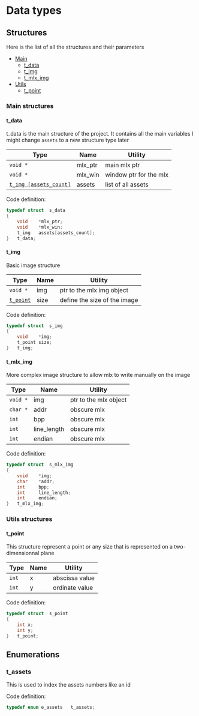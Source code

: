 # Data types

## Structures

Here is the list of all the structures and their parameters

* [Main](#main-structures)
	* [t_data](#t_data)
	* [t_img](#t_img)
	* [t_mlx_img](#t_mlx_img)
* [Utils](#utils-structures)
	* [t_point](#t_point)

###	 Main structures

#### t_data

t_data is the main structure of the project.
It contains all the main variables
I might change `assets` to a new structure type later

| Type | Name | Utility |
| --- | --- | --- |
| `void *` | mlx_ptr | main mlx ptr |
| `void *` | mlx_win | window ptr for the mlx |
| [`t_img [assets_count]`](#t_img) | assets | list of all assets |

Code definition:
```C
typedef struct	s_data
{
	void	*mlx_ptr;
	void	*mlx_win;
	t_img	assets[assets_count];
}	t_data;
```

#### t_img

Basic image structure

| Type | Name | Utility |
| --- | --- | --- |
| `void *` | img | ptr to the mlx img object |
| [`t_point`](#t_point) | size | define the size of the image |

Code definition:
```C
typedef struct	s_img
{
	void	*img;
	t_point	size;
}	t_img;
```

#### t_mlx_img

More complex image structure to allow mlx to write manually on the image

| Type | Name | Utility |
| --- | --- | --- |
| `void *` | img | ptr to the mlx object |
| `char *` | addr | obscure mlx |
| `int` | bpp | obscure mlx |
| `int` | line_length | obscure mlx |
| `int` | endian | obscure mlx |

Code definition:

```C
typedef struct	s_mlx_img
{
	void	*img;
	char	*addr;
	int		bpp;
	int		line_length;
	int		endian;
}	t_mlx_img;
```

### Utils structures

#### t_point

This structure represent a point or any size that is represented on a two-dimensionnal plane

| Type | Name | Utility |
| --- | --- | --- |
| `int` | x | abscissa value |
| `int` | y | ordinate value |

Code definition:

```C
typedef struct	s_point
{
	int	x;
	int	y;
}	t_point;
```

## Enumerations

### t_assets

This is used to index the assets numbers like an id

Code definition:

```C
typedef enum e_assets	t_assets;
```
